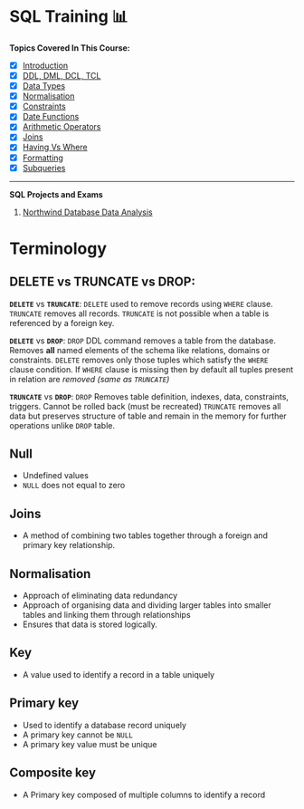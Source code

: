 # SQL Training :bar_chart:

**Topics Covered In This Course:**

- [x] [Introduction](sql_day1.md)
- [x] [DDL, DML, DCL, TCL](sql_day2.md)
- [x] [Data Types](sql_day2.md)
- [x] [Normalisation](sql_day2.md)
- [x] [Constraints](sql_day3.md)
- [x] [Date Functions](sql_day4.md)
- [x] [Arithmetic Operators](day4_exercise.sql)
- [x] [Joins](sql_day4.md)
- [x] [Having Vs Where](sql_day4.md)
- [x] [Formatting](sql_day5.md)
- [x] [Subqueries](sql_day5.md)

---

**SQL Projects and Exams**
1. [Northwind Database Data Analysis](/docs/Week2_SQL/SQL_Projects)

# Terminology 

## **DELETE vs TRUNCATE vs DROP**:

**`DELETE`** vs **`TRUNCATE`**: `DELETE` used to remove records using `WHERE` clause. `TRUNCATE` removes all records. `TRUNCATE` is not possible when a table is referenced by a foreign key.

**`DELETE`** vs **`DROP`**: `DROP` DDL command removes a table from the database. Removes **all** named elements of the schema like relations, domains or constraints. `DELETE` removes only those tuples which satisfy the `WHERE` clause condition. If `WHERE` clause is missing then by default all tuples present in relation are *removed (same as `TRUNCATE`)*

**`TRUNCATE`** vs **`DROP`**: `DROP` Removes table definition, indexes, data, constraints, triggers. Cannot be rolled back (must be recreated) `TRUNCATE` removes all data but preserves structure of table and remain in the memory for further operations unlike `DROP` table.


## **Null**
- Undefined values 
- `NULL` does not equal to zero 

## Joins
- A method of combining two tables together through a foreign and primary key relationship.

## Normalisation
- Approach of eliminating data redundancy 
- Approach of organising data and dividing larger tables into smaller tables and linking them through relationships
- Ensures that data is stored logically.

## Key 
- A value used to identify a record in a table uniquely

## Primary key 
- Used to identify a database record uniquely
- A primary key cannot be `NULL`
- A primary key value must be unique

## Composite key
- A Primary key composed of multiple columns to identify a record
